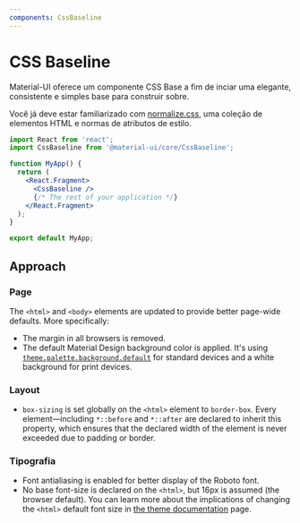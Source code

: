 ```yaml
---
components: CssBaseline
---
```


# CSS Baseline

<p class="description">Material-UI oferece um componente CSS Base a fim de inciar uma elegante, consistente e simples base para construir sobre.</p>

Você já deve estar familiarizado com [normalize.css](https://github.com/necolas/normalize.css), uma coleção de elementos HTML e normas de atributos de estilo.

```jsx
import React from 'react';
import CssBaseline from '@material-ui/core/CssBaseline';

function MyApp() {
  return (
    <React.Fragment>
      <CssBaseline />
      {/* The rest of your application */}
    </React.Fragment>
  );
}

export default MyApp;
```

## Approach

### Page

The `<html>` and `<body>` elements are updated to provide better page-wide defaults. More specifically:

- The margin in all browsers is removed.
- The default Material Design background color is applied. It's using [`theme.palette.background.default`](/customization/default-theme/?expend-path=$.palette.background) for standard devices and a white background for print devices.

### Layout

- `box-sizing` is set globally on the `<html>` element to `border-box`. Every element—including `*::before` and `*::after` are declared to inherit this property, which ensures that the declared width of the element is never exceeded due to padding or border.

### Tipografia

- Font antialiasing is enabled for better display of the Roboto font.
- No base font-size is declared on the `<html>`, but 16px is assumed (the browser default). You can learn more about the implications of changing the `<html>` default font size in [the theme documentation](/customization/typography/#typography-html-font-size) page.